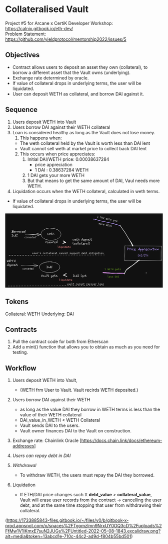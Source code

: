 # Collateralised Vault
Project #5 for Arcane x CertiK Developer Workshop: https://calnix.gitbook.io/eth-dev/ <br>
Problem Statement: https://github.com/yieldprotocol/mentorship2022/issues/5

## Objectives
* Contract allows users to deposit an asset they own (collateral), to borrow a different asset that the Vault owns (underlying). 
* Exchange rate determined by oracle.
* If value of collateral drops in underlying terms, the user will be liquidated.
* User can deposit WETH as collateral, and borrow DAI against it.

## Sequence
1. Users deposit WETH into Vault
2. Users borrow DAI against their WETH collateral
3. Loan is considered healthy as long as the Vault does not lose money. <br>
    1. This happens when:
    * The weth collateral held by the Vault is worth less than DAI lent
    * Vault cannot sell weth at market price to collect back DAI lent
    2. This occurs when price appreciates:
        1. Initial DAI/WETH price: 0.00038637284
            * price appreciation
            * 1 DAI : 0.38637284 WETH
        2. 1 DAI gets your more WETH
        3. But that means to get the same amount of DAI, Vaul needs more WETH.
4. Liquidation occurs when the WETH collateral, calculated in weth terms.
* If value of collateral drops in underlying terms, the user will be liquidated.

![Alt text](image.png)

## Tokens
Collateral: WETH
Underlying: DAI

## Contracts
1. Pull the contract code for both from Etherscan
2. Add a mint() function that allows you to obtain as much as you need for testing.

## Workflow
1. Users deposit WETH into Vault, 
    - (WETH frm User to Vault. Vault recirds WETH deposited.)

2. Users *borrow* DAI against their WETH
    - as long as the value DAI they borrow in WETH terms is less than the value of their WETH collateral
    - DAI_value_in_WETH < WETH Collateral
    - Vault sends DAI to the users.
    - Vault owner finances DAI to the Vault on construction.

3. Exchange rate: Chainlink Oracle [https://docs.chain.link/docs/ethereum-addresses]

4. *Users can repay debt in DAI*

5. *Withdrawal* 
    - To withdraw WETH, the users must repay the DAI they borrowed.

6. Liquidation
    - If ETH/DAI price changes such tt **debt_value** *>* **collateral_value**, 
    Vault will erase user records from the contract -> cancelling the user debt, and at the same time stopping that user from withdrawing their collateral.

(https://1733885843-files.gitbook.io/~/files/v0/b/gitbook-x-prod.appspot.com/o/spaces%2FTgomzlmn9NrxUY0OQ3cD%2Fuploads%2FfMw1V1lKmxE7suN2JUGs%2FUntitled-2022-05-08-1843.excalidraw.png?alt=media&token=13abcd1e-710c-44c2-ad9d-f804b55bd501)
